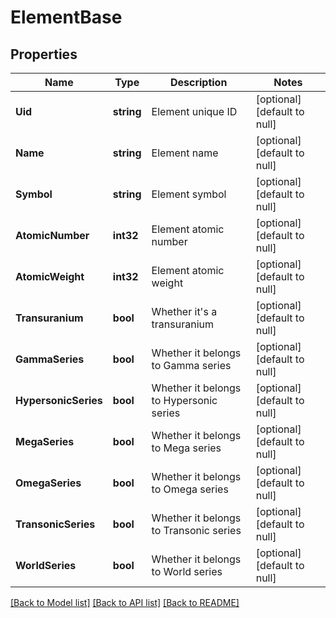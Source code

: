 # ElementBase

## Properties
Name | Type | Description | Notes
------------ | ------------- | ------------- | -------------
**Uid** | **string** | Element unique ID | [optional] [default to null]
**Name** | **string** | Element name | [optional] [default to null]
**Symbol** | **string** | Element symbol | [optional] [default to null]
**AtomicNumber** | **int32** | Element atomic number | [optional] [default to null]
**AtomicWeight** | **int32** | Element atomic weight | [optional] [default to null]
**Transuranium** | **bool** | Whether it&#39;s a transuranium | [optional] [default to null]
**GammaSeries** | **bool** | Whether it belongs to Gamma series | [optional] [default to null]
**HypersonicSeries** | **bool** | Whether it belongs to Hypersonic series | [optional] [default to null]
**MegaSeries** | **bool** | Whether it belongs to Mega series | [optional] [default to null]
**OmegaSeries** | **bool** | Whether it belongs to Omega series | [optional] [default to null]
**TransonicSeries** | **bool** | Whether it belongs to Transonic series | [optional] [default to null]
**WorldSeries** | **bool** | Whether it belongs to World series | [optional] [default to null]

[[Back to Model list]](../README.md#documentation-for-models) [[Back to API list]](../README.md#documentation-for-api-endpoints) [[Back to README]](../README.md)


